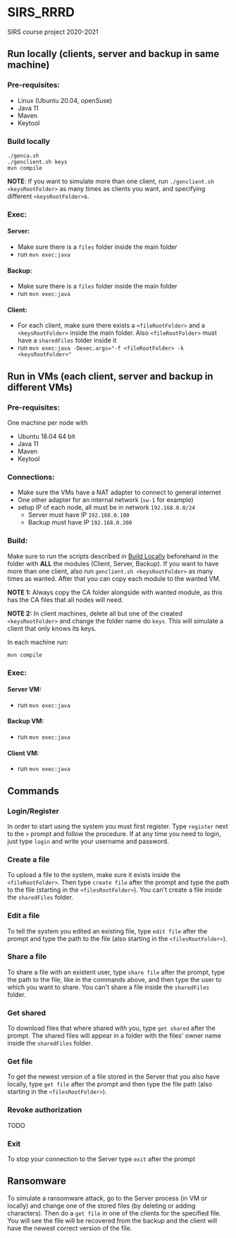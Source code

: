 # SIRS_RRRD
SIRS course project 2020-2021

## Run locally (clients, server and backup in same machine)

### Pre-requisites:
 - Linux (Ubuntu 20.04, openSuse)
 - Java 11
 - Maven
 - Keytool

### Build locally
```
./genca.sh
./genclient.sh keys
mvn compile
```
<b>NOTE</b>: If you want to simulate more than one client, run `./genclient.sh <keysRootFolder>` as many times as clients you want, and specifying different `<keysRootFolder>`s.

### Exec:
#### Server:
  - Make sure there is a `files` folder inside the main folder
  - run `mvn exec:java`
  
#### Backup:
  - Make sure there is a `files` folder inside the main folder
  - run `mvn exec:java`
  
#### Client:
   <!-- - Make sure there is a `files` folder inside the main folder and a `sharedFiles` folder inside the `files` folder -->
  - For each client, make sure there exists a `<fileRootFolder>` and a `<keysRootFolder>` inside the main folder. Also `<fileRootFolder>` must have a `sharedFiles` folder inside it
  - run `mvn exec:java -Dexec.args="-f <fileRootFolder> -k <keysRootFolder>"` 
  
## Run in VMs (each client, server and backup in different VMs)

### Pre-requisites:
One machine per node with
 - Ubuntu 18.04 64 bit
 - Java 11
 - Maven
 - Keytool

### Connections:
 - Make sure the VMs have a NAT adapter to connect to general internet
 - One other adapter for an internal network (`sw-1` for example)
 - setup IP of each node, all must be in network `192.168.0.0/24`
      - Server must have IP `192.168.0.100`
      - Backup must have IP `192.168.0.200`
 

### Build: <!-- maybe discriminate by node-->
Make sure to run the scripts described in [Build Locally](#build-locally) beforehand in the folder with **ALL** the modules (Client, Server, Backup).
If you want to have more than one client, also run `genclient.sh <keysRootFolder>` as many times as wanted.
After that you can copy each module to the wanted VM.

**NOTE 1:** Always copy the CA folder alongside with wanted module, as this has the CA files that all nodes will need.

**NOTE 2:** In client machines, delete all but one of the created `<keysRootFolder>` and change the folder name do `keys`. This will simulate a client that only knows its keys.

In each machine run:
```
mvn compile
```

### Exec:
#### Server VM:
  - run `mvn exec:java`
  
#### Backup VM:
  - run `mvn exec:java`
  
#### Client VM:
  - run `mvn exec:java` 


## Commands

### Login/Register
In order to start using the system you must first register. Type `register` next to the `>` prompt and follow the procedure. If at any time you need to login, just type `login` and write your username and password.

### Create a file
To upload a file to the system, make sure it exists inside the `<fileRootFolder>`. Then type `create file` after the prompt and type the path to the file (starting in the `<filesRootFolder>`). You can't create a file inside the `sharedFiles` folder.

### Edit a file
To tell the system you edited an existing file, type `edit file` after the prompt and type the path to the file (also starting in the `<filesRootFolder>`).

### Share a file
To share a file with an existent user, type `share file` after the prompt, type the path to the file, like in the commands above, and then type the user to which you want to share. You can't share a file inside the `sharedFiles` folder.

### Get shared
To download files that where shared with you, type `get shared` after the prompt. The shared files will appear in a folder with the files' owner name inside the `sharedFiles` folder.

### Get file
To get the newest version of a file stored in the Server that you also have locally, type `get file` after the prompt and then type the file path (also starting in the `<filesRootFolder>`).

### Revoke authorization
TODO

### Exit
To stop your connection to the Server type `exit` after the prompt

## Ransomware
To simulate a ransomware attack, go to the Server process (in VM or locally) and change one of the stored files (by deleting or adding characters). Then do a `get file` in one of the clients for the specified file. You will see the file will be recovered from the backup and the client will have the newest correct version of the file.
